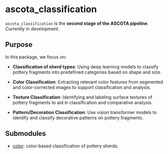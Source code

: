 # ascota_classification

`ascota_classification` is the **second stage of the ASCOTA pipeline**. Currently in development.  

## Purpose
In this package, we focus on:  

- **Classification of sherd types**: Using deep learning models to classify pottery fragments into
  predefined categories based on shape and size.  

- **Color Classification**: Extracting relevant color features from segmented and color-corrected images
    to support classification and analysis.  

- **Texture Classification**: Identifying and labeling surface textures of pottery fragments to aid in
    classification and comparative analysis.  

- **Pattern/Decoration Classification**: Use vision transformer models to identify and classify decorative patterns
    on pottery fragments.  

## Submodules
- [color](color.md): color-based classification of pottery sherds.